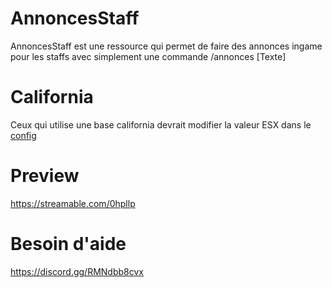 # AnnoncesStaff
AnnoncesStaff est une ressource qui permet de faire des annonces ingame pour les staffs avec simplement une commande /annonces [Texte]

# California
Ceux qui utilise une base california devrait modifier la valeur ESX dans le [config](shared/config.lua)

# Preview
https://streamable.com/0hpllp

# Besoin d'aide 
https://discord.gg/RMNdbb8cvx
